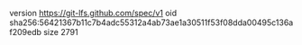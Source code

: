version https://git-lfs.github.com/spec/v1
oid sha256:56421367b11c7b4adc55312a4ab73ae1a30511f53f08dda00495c136af209edb
size 2791
